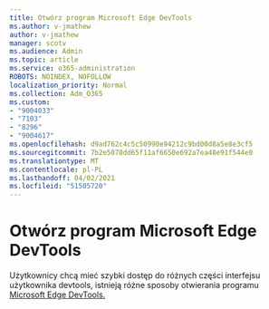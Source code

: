 ```yaml
---
title: Otwórz program Microsoft Edge DevTools
ms.author: v-jmathew
author: v-jmathew
manager: scotv
ms.audience: Admin
ms.topic: article
ms.service: o365-administration
ROBOTS: NOINDEX, NOFOLLOW
localization_priority: Normal
ms.collection: Adm_O365
ms.custom:
- "9004033"
- "7103"
- "8296"
- "9004617"
ms.openlocfilehash: d9ad762c4c5c50990e94212c9bd00d8a5e8e3cf5
ms.sourcegitcommit: 7b2e5078dd65f11af6650e692a7ea48e91f544e0
ms.translationtype: MT
ms.contentlocale: pl-PL
ms.lasthandoff: 04/02/2021
ms.locfileid: "51505720"
---
```

# <a name="open-microsoft-edge-devtools"></a>Otwórz program Microsoft Edge DevTools

Użytkownicy chcą mieć szybki dostęp do różnych części interfejsu użytkownika devtools, istnieją różne sposoby otwierania programu [Microsoft Edge DevTools.](https://go.microsoft.com/fwlink/?linkid=2135152)
